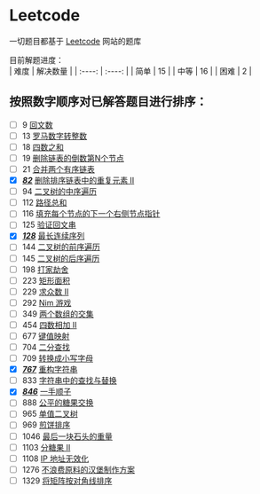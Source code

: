 # Leetcode
一切题目都基于 [Leetcode](https://leetcode-cn.com/problemset/all/) 网站的题库  

目前解题进度：  
|  难度  | 解决数量 |
|  :----:  | :----:  |
|  简单  | 15 |
|  中等  | 16 |
|  困难  | 2  |


##  按照数字顺序对已解答题目进行排序：  
- [ ] 9 [回文数](https://leetcode-cn.com/problems/palindrome-number)  
- [ ] 13 [罗马数字转整数](https://leetcode-cn.com/problems/roman-to-integer)  
- [ ] 18 [四数之和](https://leetcode-cn.com/problems/4sum)  
- [ ] 19 [删除链表的倒数第N个节点](https://leetcode-cn.com/problems/remove-nth-node-from-end-of-list)  
- [ ] 21 [合并两个有序链表](https://leetcode-cn.com/problems/merge-two-sorted-lists)  
- [x] [***82***](https://github.com/Putinspudding/Leetcode/blob/master/82_RemoveDuplicatesfromSortedList%20.ipynb) [删除排序链表中的重复元素 II](https://leetcode-cn.com/problems/remove-duplicates-from-sorted-list-ii)  
- [ ] 94 [二叉树的中序遍历](https://leetcode-cn.com/problems/binary-tree-inorder-traversal)  
- [ ] 112 [路径总和](https://leetcode-cn.com/problems/path-sum)  
- [ ] 116 [填充每个节点的下一个右侧节点指针](https://leetcode-cn.com/problems/populating-next-right-pointers-in-each-node)  
- [ ] 125 [验证回文串](https://leetcode-cn.com/problems/valid-palindrome)  
- [x] [***128***](https://github.com/Putinspudding/Leetcode/blob/master/128_LongestConsecutiveSequence.ipynb)   [最长连续序列](https://leetcode-cn.com/problems/longest-consecutive-sequence)  
- [ ] 144 [二叉树的前序遍历](https://leetcode-cn.com/problems/binary-tree-preorder-traversal)  
- [ ] 145 [二叉树的后序遍历](https://leetcode-cn.com/problems/binary-tree-postorder-traversal)  
- [ ] 198 [打家劫舍](https://leetcode-cn.com/problems/house-robber)  
- [ ] 223 [矩形面积](https://leetcode-cn.com/problems/rectangle-area)  
- [ ] 229 [求众数 II](https://leetcode-cn.com/problems/majority-element-ii)  
- [ ] 292 [Nim 游戏](https://leetcode-cn.com/problems/nim-game)  
- [ ] 349 [两个数组的交集](https://leetcode-cn.com/problems/intersection-of-two-arrays)  
- [ ] 454 [四数相加 II](https://leetcode-cn.com/problems/4sum-ii)  
- [ ] 677 [键值映射](https://leetcode-cn.com/problems/map-sum-pairs)  
- [ ] 704 [二分查找](https://leetcode-cn.com/problems/binary-search)  
- [ ] 709 [转换成小写字母](https://leetcode-cn.com/problems/to-lower-case)  
- [x] [***767***](https://github.com/Putinspudding/Leetcode/blob/master/767_ReorganizeString.ipynb) [重构字符串](https://leetcode-cn.com/problems/reorganize-string)  
- [ ] 833 [字符串中的查找与替换](https://leetcode-cn.com/problems/find-and-replace-in-string)  
- [x] [***846***](https://github.com/Putinspudding/Leetcode/blob/master/846_HandOfStraights.ipynb)  [一手顺子](https://leetcode-cn.com/problems/hand-of-straights)  
- [ ] 888 [公平的糖果交换](https://leetcode-cn.com/problems/fair-candy-swap)   
- [ ] 965 [单值二叉树](https://leetcode-cn.com/problems/univalued-binary-tree)  
- [ ] 969 [煎饼排序](https://leetcode-cn.com/problems/pancake-sorting)   
- [ ] 1046 [最后一块石头的重量](https://leetcode-cn.com/problems/last-stone-weight)  
- [ ] 1103 [分糖果 II](https://leetcode-cn.com/problems/distribute-candies-to-people)  
- [ ] 1108 [IP 地址无效化](https://leetcode-cn.com/problems/defanging-an-ip-address)  
- [ ] 1276 [不浪费原料的汉堡制作方案](https://leetcode-cn.com/problems/number-of-burgers-with-no-waste-of-ingredients)  
- [ ] 1329 [将矩阵按对角线排序](https://leetcode-cn.com/problems/sort-the-matrix-diagonally)  
